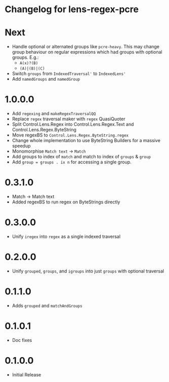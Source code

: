 # Changelog for lens-regex-pcre

# Next

- Handle optional or alternated groups like `pcre-heavy`. This may change group behaviour on regular expressions which had groups with optional groups. E.g.:
    - `A(x)?(B)`
    - `(A)|(B)|(C)`
- Switch `groups` from `IndexedTraversal'` to `IndexedLens'`
- Add `namedGroups` and `namedGroup`

# 1.0.0.0
- Add `regexing` and `makeRegexTraversalQQ`
- Replace `regex` traversal maker with `regex` QuasiQuoter
- Split Control.Lens.Regex into Control.Lens.Regex.Text and Control.Lens.Regex.ByteString
- Move regexBS to `Control.Lens.Regex.ByteString.regex`
- Change whole implementation to use ByteString Builders for a massive speedup
- Monomorphise `Match text` -> `Match`
- Add groups to index of `match` and match to index of `groups` & `group`
- Add `group = groups . ix n` for accessing a single group.

# 0.3.1.0 
- Match -> Match text
- Added regexBS to run regex on ByteStrings directly

# 0.3.0.0 
- Unify `iregex` into `regex` as a single indexed traversal

# 0.2.0.0 
- Unify `grouped`, `groups`, and `igroups` into just `groups` with optional traversal

# 0.1.1.0 
- Adds `grouped` and `matchAndGroups`

# 0.1.0.1 
- Doc fixes

# 0.1.0.0 
- Initial Release

